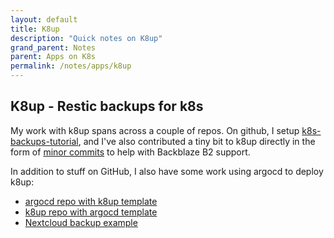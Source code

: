 ```yaml
---
layout: default
title: K8up
description: "Quick notes on K8up"
grand_parent: Notes
parent: Apps on K8s
permalink: /notes/apps/k8up
---
```


## K8up - Restic backups for k8s

My work with k8up spans across a couple of repos. On github, I setup [k8s-backups-tutorial](https://github.com/jessebot/k8s-backups-tutorial), and I've also contributed a tiny bit to k8up directly in the form of [minor commits](https://github.com/jessebot/argo-example#argocd) to help with Backblaze B2 support.

In addition to stuff on GitHub, I also have some work using argocd to deploy k8up:

- [argocd repo with k8up template](https://gitlab.com/vleermuis_tech/goobernetes/argocd/-/blob/main/templates/k8up.yaml)
- [k8up repo with argocd template](https://gitlab.com/vleermuis_tech/goobernetes/k8up)
- [Nextcloud backup example](https://gitlab.com/vleermuis_tech/goobernetes/nextcloud/-/tree/main/deps/k8up_backups)
